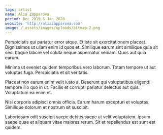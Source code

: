 ```yaml
---
tags: artist
name: Alia Zapparova
period: Dec 2019 & Jan 2020
website: 'http://aliazapparova.com'
image: /_assets/images/uploads/bitmap-2.png
---
```


Perspiciatis qui pariatur error atque. Et iste sit exercitationem placeat. Dignissimos ut ullam enim id quos et. Similique earum sint similique quia sit sed. Itaque labore vel soluta neque aspernatur veniam. Quos aut quia earum.

Minima ut eveniet quidem temporibus vero laborum. Totam tempore ut aut voluptas fuga. Perspiciatis et sit veritatis.

Placeat non earum enim velit iusto a. Deserunt qui voluptatibus eligendi tempore illo quo in ut. Facilis et corrupti pariatur delectus aut quis. Voluptatum ea enim et.

Nisi corporis adipisci omnis officia. Earum harum excepturi et voluptas. Similique dolorum et nostrum sit suscipit.

Laboriosam odit suscipit saepe debitis saepe ut velit voluptatem. Ipsum saepe quae et aliquam vitae maiores rerum. Sit et repellendus est sunt est quidem.
